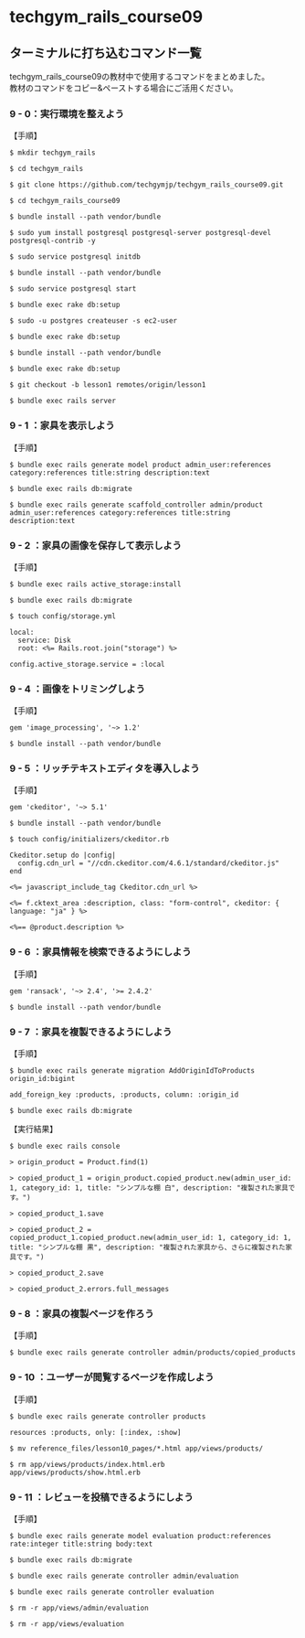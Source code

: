 # techgym_rails_course09  
  
## ターミナルに打ち込むコマンド一覧​  
  
techgym_rails_course09の教材中で使用するコマンドをまとめました。  
教材のコマンドをコピー&ペーストする場合にご活用ください。  
  
### 9 - 0：実行環境を整えよう  
【手順】  
```
$ mkdir techgym_rails
```  
  
```
$ cd techgym_rails
```  
  
```
$ git clone https://github.com/techgymjp/techgym_rails_course09.git
```  
  
```
$ cd techgym_rails_course09
```  
  
```
$ bundle install --path vendor/bundle
```  
  
```
$ sudo yum install postgresql postgresql-server postgresql-devel postgresql-contrib -y
```  
  
```
$ sudo service postgresql initdb
```  
  
```
$ bundle install --path vendor/bundle
```  
  
```
$ sudo service postgresql start
```  
  
```
$ bundle exec rake db:setup
```  
  
```
$ sudo -u postgres createuser -s ec2-user
```  
  
```
$ bundle exec rake db:setup
```  
  
```
$ bundle install --path vendor/bundle
```  
  
```
$ bundle exec rake db:setup
```  
  
```
$ git checkout -b lesson1 remotes/origin/lesson1
```  
  
```
$ bundle exec rails server
```  
  
### 9 - 1 ：家具を表示しよう  
【手順】  
```  
$ bundle exec rails generate model product admin_user:references category:references title:string description:text
```  
  
```  
$ bundle exec rails db:migrate
```  
  
```  
$ bundle exec rails generate scaffold_controller admin/product admin_user:references category:references title:string description:text
```  
  
### 9 - 2 ：家具の画像を保存して表示しよう  
【手順】  
```  
$ bundle exec rails active_storage:install
```  
  
```  
$ bundle exec rails db:migrate
```  
  
```  
$ touch config/storage.yml
```  
  
```  
local:
  service: Disk
  root: <%= Rails.root.join("storage") %>

```  
  
```  
config.active_storage.service = :local
```  
  
### 9 - 4 ：画像をトリミングしよう  
【手順】  
```  
gem 'image_processing', '~> 1.2'
```  
  
```  
$ bundle install --path vendor/bundle
```  
  
### 9 - 5 ：リッチテキストエディタを導入しよう  
【手順】  
```  
gem 'ckeditor', '~> 5.1'
```  
  
```  
$ bundle install --path vendor/bundle
```  
  
```  
$ touch config/initializers/ckeditor.rb
```  
  
```  
Ckeditor.setup do |config|
  config.cdn_url = "//cdn.ckeditor.com/4.6.1/standard/ckeditor.js"
end
```  
  
```  
<%= javascript_include_tag Ckeditor.cdn_url %>
```  
  
```  
<%= f.cktext_area :description, class: "form-control", ckeditor: { language: "ja" } %>
```  
  
```  
<%== @product.description %>
```  
  
### 9 - 6 ：家具情報を検索できるようにしよう  
【手順】  
```  
gem 'ransack', '~> 2.4', '>= 2.4.2'
```  
  
```  
$ bundle install --path vendor/bundle
```  
  
### 9 - 7 ：家具を複製できるようにしよう  
【手順】  
```  
$ bundle exec rails generate migration AddOriginIdToProducts origin_id:bigint
```  
  
```  
add_foreign_key :products, :products, column: :origin_id
```  
  
```  
$ bundle exec rails db:migrate
```  
  
【実行結果】  
```  
$ bundle exec rails console
```  
  
```  
> origin_product = Product.find(1)
```  
  
```  
> copied_product_1 = origin_product.copied_product.new(admin_user_id: 1, category_id: 1, title: "シンプルな棚 白", description: "複製された家具です。")
```  
  
```  
> copied_product_1.save
```  
  
```  
> copied_product_2 = copied_product_1.copied_product.new(admin_user_id: 1, category_id: 1, title: "シンプルな棚 黒", description: "複製された家具から、さらに複製された家具です。")
```  
  
```  
> copied_product_2.save
```  
  
```  
> copied_product_2.errors.full_messages
```  
  
### 9 - 8 ：家具の複製ページを作ろう  
【手順】  
```  
$ bundle exec rails generate controller admin/products/copied_products
```    
  
### 9 - 10 ：ユーザーが閲覧するページを作成しよう  
【手順】  

```
$ bundle exec rails generate controller products
```  
  
```
resources :products, only: [:index, :show]
```  
  
```
$ mv reference_files/lesson10_pages/*.html app/views/products/
```  
  
```
$ rm app/views/products/index.html.erb app/views/products/show.html.erb
```
  
### 9 - 11 ：レビューを投稿できるようにしよう  
【手順】  
```
$ bundle exec rails generate model evaluation product:references rate:integer title:string body:text
```  
  
```
$ bundle exec rails db:migrate
```  
  
```
$ bundle exec rails generate controller admin/evaluation
```  
  
```
$ bundle exec rails generate controller evaluation
```  
  
```
$ rm -r app/views/admin/evaluation
```  
  
```
$ rm -r app/views/evaluation
```  
  